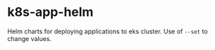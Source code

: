 # k8s-app-helm

Helm charts for deploying applications to eks cluster. Use of `--set` to change
values. 
